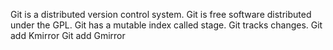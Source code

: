 Git is a distributed version control system.
Git is free software distributed under the GPL.
Git has a mutable index called stage.
Git tracks changes.
Git add Kmirror
Git add Gmirror